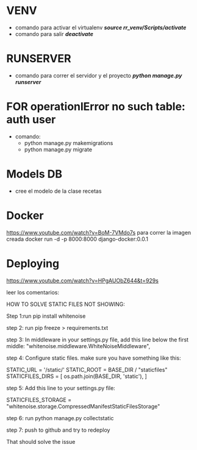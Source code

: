 # VENV
- comando para activar el virtualenv ***source rr_venv/Scripts/activate***
- comando para salir ***deactivate***
# RUNSERVER
- comando para correr el servidor y el proyecto ***python manage.py runserver***
  
# FOR operationlError no such table: auth user

- comando: 
  - python manage.py makemigrations
  - python manage.py migrate

# Models DB
- cree el modelo de la clase recetas

# Docker
https://www.youtube.com/watch?v=BoM-7VMdo7s
para correr la imagen creada
docker run -d -p 8000:8000 django-docker:0.0.1

# Deploying
https://www.youtube.com/watch?v=HPgAUObZ644&t=929s

leer los comentarios:

HOW TO SOLVE STATIC FILES NOT SHOWING:

Step 1:run pip install whitenoise

step 2: run  pip freeze > requirements.txt

step 3: In middleware in your settings.py file, add this line below the first middle: 
"whitenoise.middleware.WhiteNoiseMiddleware",

step 4: Configure static files. make sure you have something like this: 

STATIC_URL = '/static/'
STATIC_ROOT = BASE_DIR / "staticfiles"
STATICFILES_DIRS = [
    os.path.join(BASE_DIR, 'static'),
]

step 5: Add this line to your settings.py file: 

STATICFILES_STORAGE = "whitenoise.storage.CompressedManifestStaticFilesStorage"

step 6: run python manage.py collectstatic

step 7: push to github and try to redeploy

That should solve the issue